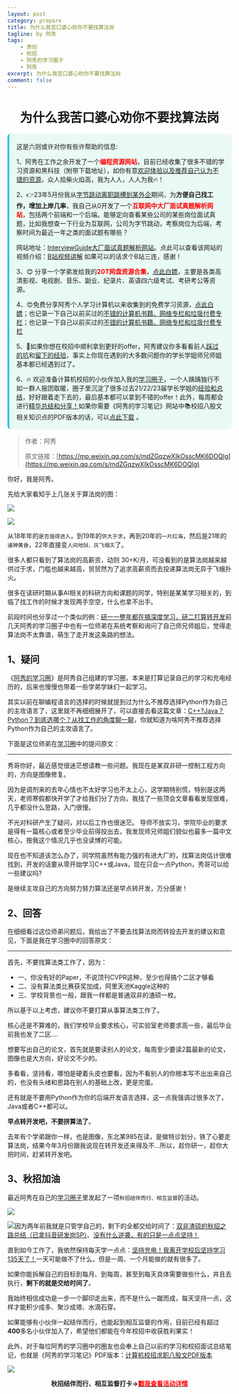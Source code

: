 ```yaml
---
layout: post
category: prepare
title: 为什么我苦口婆心劝你不要找算法岗
tagline: by 阿秀
tags:
    - 原创
    - 校招
    - 阿秀的学习圈子
    - 阿秀
excerpt: 为什么我苦口婆心劝你不要找算法岗
comment: false
---
```




<h1 align="center">
为什么我苦口婆心劝你不要找算法岗
</h1>
<div style="border-color: #24C6DC;
            background-color: #e9f9f3;         
            margin: 1rem 0;
        padding: .25rem 1rem;
        border-left-width: .3rem;
        border-left-style: solid;
        border-radius: .5rem;
        color: inherit;">
  <p>这是六则或许对你有些许帮助的信息:</p>
<p>1、阿秀在工作之余开发了一个<span style="font-weight:bold;color:red">编程资源网站</span>，目前已经收集了很多不错的学习资源和黑科技（附带下载地址），如你有意<a href="https://www.cxypron.com/home" target="_blank">欢迎体验以及推荐自己认为不错的资源</a>，众人拾柴火焰高，我为人人，人人为我🔥！</p>  <p>2、👉23年5月份我从<a style="text-decoration: underline" href="https://mp.weixin.qq.com/s/zKItpGwIkHKK4g2aOlL2rA" target="_blank">字节跳动离职跳槽到某外企</a>期间，为<span style="font-weight:bold">方便自己找工作，增加上岸几率</span>，我自己从0开发了一个<span style="font-weight:bold;color:red">互联网中大厂面试真题解析网站</span>，包括两个前端和一个后端。能够定向查看某些公司的某些岗位面试真题，比如我想查一下行业为互联网，公司为字节跳动，考察岗位为后端，考察时间为最近一年之类的面试题有哪些？
<div align="center">
</div>网站地址：<a style="text-decoration: underline" href="https://top.interviewguide.cn/" target="_blank">InterviewGuide大厂面试真题解析网站</a>。点此可以查看该网站的视频介绍：<a style="text-decoration: underline" href="https://www.bilibili.com/video/BV1f94y1C7BL" target="_blank">B站视频讲解</a>   如果可以的话求个B站三连，感谢！
  </p>3、😊
    分享一个学弟发给我的<span style="font-weight:bold;color:red">20T网盘资源合集</span>，<a style="text-decoration: underline" href="https://docs.qq.com/sheet/DY3VPVklVaFFMcUZ4?tab=9h5afr" target="_blank">点此白嫖</a>，主要是各类高清影视、电视剧、音乐、副业、纪录片、英语四六级考试、考研考公等资源。
  </p>
  <p>4、😍免费分享阿秀个人学习计算机以来收集到的免费学习资源，<a style="text-decoration: underline" href="/notes/07-resources/01-free/01-introduce.html" target="_blank">点此白嫖</a>；也记录一下自己以前买过的<a style="text-decoration: underline" href="/notes/07-resources/02-precious.html" target="_blank">不错的计算机书籍、网络专栏和垃圾付费专栏</a>；也记录一下自己以前买过的<a style="text-decoration: underline" href="/notes/07-resources/02-precious.html" target="_blank">不错的计算机书籍、网络专栏和垃圾付费专栏</a>
  </p>
  <p>5、🚀如果你想在校招中顺利拿到更好的offer，阿秀建议你多看看前人<a style="text-decoration: underline" href="https://www.yuque.com/tuobaaxiu/httmmc/npg1k81zeq4wfpyz" target="_blank">踩过的坑</a>和<a style="text-decoration: underline"  target="_blank" href="https://www.yuque.com/tuobaaxiu/httmmc/gge9ppd0mbu2d3dp">留下的经验</a>，事实上你现在遇到的大多数问题你的学长学姐师兄师姐基本都已经遇到过了。
  </p>
  <p>6、🔥 欢迎准备计算机校招的小伙伴加入我的<a  style="text-decoration: underline" href="https://www.yuque.com/tuobaaxiu/httmmc/xg0otqvc17wfx4u9" target="_blank">学习圈子</a>，一个人踽踽独行不如一群人报团取暖，圈子里沉淀了很多过去21/22/23届学长学姐的<a  style="text-decoration: underline" href="https://www.yuque.com/tuobaaxiu/httmmc/gge9ppd0mbu2d3dp" target="_blank">经验和总结</a>，好好跟着走下去的，最后基本都可以拿到不错的offer！此外，每周都会进行<a  style="text-decoration: underline" href="https://www.yuque.com/tuobaaxiu/httmmc/npg1k81zeq4wfpyz" target="_blank">精华总结和分享！</a>如果你需要《阿秀的学习笔记》网站中📚︎校招八股文相关知识点的PDF版本的话，可以<a style="text-decoration: underline" href="https://www.yuque.com/tuobaaxiu/httmmc/qs0yn66apvkzw0ps" target="_blank">点此下载</a> 。</p>   </div>



>作者：阿秀
>
>原文链接：[https://mp.weixin.qq.com/s/mdZGqzwXIkOsscMK6DOQlg](https://mp.weixin.qq.com/s/mdZGqzwXIkOsscMK6DOQlg)



你好，我是阿秀。

先给大家看知乎上几张关于算法岗的图：

![](http://oss.interviewguide.cn/img/202206220051123.png)

![](http://oss.interviewguide.cn/img/202206220051075.png)

从18年年的`是否值得进入`，到19年的`供大于求`，再到20年的`一片红海`，然后是21年的`诸神黄昏`，22年直接变`人间地狱、灰飞烟灭`了。

很多人都只看到了算法岗的高薪资，动则 30+K/月，可没看到的是算法岗越来越供过于求，门槛也越来越高，贸贸然为了追求高薪资而去投递算法岗无异于飞蛾扑火。

很多在读研时期从事AI相关的科研方向和课题的同学，特别是某某学习相关的，到临了找工作的时候才发现两手空空，什么也拿不出手。

前段时间也分享过一个类似的例：[研一一整年都在搞深度学习，研二打算转开发](./20220530-研一一整年都在搞深度学习，研二打算转开发.md)前几天阿秀的学习圈子中也有一位师弟在系统考察和询问了自己师兄师姐后，觉得走算法岗不太靠谱，萌生了走开发这条路的想法。





## 1、疑问

《[阿秀的学习圈](http://mp.weixin.qq.com/s?__biz=Mzg2MDU0ODM3MA==&mid=2247503490&idx=1&sn=c0774b72d6db21f49a3ffb9bf500dd29&chksm=ce2632fff951bbe947883131ec62d4f3746355b7f2466a5b2a6c463de36ed9db80954299b6c6&scene=21#wechat_redirect)》是阿秀自己组建的学习圈，本来是打算记录自己的学习和充电经历的，后来也慢慢也带着一些学弟学妹们一起学习。

其实以前在聊编程语言的选择的时候就提到过为什么不推荐选择Python作为自己的主攻语言了，这里就不再细细展开了，可以直接去看这篇文章：[C++?Java？Python？到底选哪个？从找工作的角度聊一聊](http://mp.weixin.qq.com/s?__biz=Mzg2MDU0ODM3MA==&mid=2247493242&idx=1&sn=84925d3afb50970ef8e68ca214a02b80&chksm=ce261a07f9519311447d7d162c78105918e592fad8f467df3ac52c025d143085226d8d07bc3f&scene=21#wechat_redirect)，你就知道为啥阿秀不推荐选择Python作为自己的主攻语言了。

下面是这位师弟在[学习圈](http://mp.weixin.qq.com/s?__biz=Mzg2MDU0ODM3MA==&mid=2247503490&idx=1&sn=c0774b72d6db21f49a3ffb9bf500dd29&chksm=ce2632fff951bbe947883131ec62d4f3746355b7f2466a5b2a6c463de36ed9db80954299b6c6&scene=21#wechat_redirect)中的提问原文：

---

秀哥你好，最近感觉很迷茫想请教一些问题。我现在是某双非研一控制工程方向的，方向是图像修复。

因为是调剂来的去年心情也不太好学习也不太上心，这学期特别慌，特别是这两天，老师寒假都快开学了才给我们分了方向，我找了一些顶会文章看看发现很难，几乎都没什么思路，入门很慢。

不光对科研产生了疑问，对以后工作也很迷茫。 导师不放实习，学院毕业的要求是得有一篇核心或者至少毕业前得投出去，我发现师兄师姐们貌似也最多一篇中文核心，按我这个情况几乎也没读博的可能。

现在也不知道该怎么办了，同学院虽然有能力强的有进大厂的，找算法岗估计很难找到，开发的话要从零开始学习C++或Java，现在只会一点Python，秀哥可以给一些建议吗?

是继续主攻自己的方向努力努力算法还是早点转开发，万分感谢！



## 2、回答

在细细看过这位师弟问题后，我给出了不要去找算法岗而转投去开发的建议和意见，下面是我在学习圈中的回答原文：

---

首先，不要找算法类工作了，因为：

- 一、你没有好的Paper，不说顶刊CVPR这种，至少也得搞个二区才够看
- 二、没有算法类比赛获奖加成，阿里天池Kaggle这种的
- 三、学校背景也一般，跟我一样都是普通双非的渣硕一枚。

所以基于以上考虑，建议你不要打算从事算法类工作了。

核心还是不算难的，我们学校毕业要求核心，可实验室老师要求高一些，最后毕业前我也发了二区....

想要写出自己的论文，首先就是要读别人的论文，每周至少要读2篇最新的论文，图像也是大方向，好论文不少的。

多看看，坚持看，哪怕是硬着头皮也要看，因为不看别人的你根本写不出出来自己的，也没有头绪和思路在别人的基础上改，更是完蛋。

 还有就是不要用Python作为你的后端开发语言选择，这一点我强调过很多次了，Java或者C++都可以。 

**早点转开发吧，不要拼算法了**。

去年有个学弟跟你一样，也是图像，东北某985在读，是做特诊划分，铁了心要走算法岗，结果今年3月份跟我说现在转开发还来得及不...所以，趁你研一，趁你大把时间，赶紧转开发吧。

## 3、秋招加油

最近阿秀在自己的[学习圈子](http://mp.weixin.qq.com/s?__biz=Mzg2MDU0ODM3MA==&mid=2247503490&idx=1&sn=c0774b72d6db21f49a3ffb9bf500dd29&chksm=ce2632fff951bbe947883131ec62d4f3746355b7f2466a5b2a6c463de36ed9db80954299b6c6&scene=21#wechat_redirect)里发起了一项`秋招结伴而行、相互监督`的活动。

![](http://oss.interviewguide.cn/img/202206181602774.png)

![](http://oss.interviewguide.cn/img/202206181602169.png)因为两年前我就是只管学自己的，剩下的全都交给时间了：[双非渣硕的秋招之路总结（已拿抖音研发岗SP）](http://mp.weixin.qq.com/s?__biz=Mzg2MDU0ODM3MA==&mid=2247484185&idx=1&sn=39728960ae985a4ecda34da4fb076865&chksm=ce25ff64f95276727955bf6eb0838763c4864fa923d59440a4a3025f8b81df4fab219cba0a8f&scene=21#wechat_redirect)、[没有什么逆袭，有的只是一点点坚持！](http://mp.weixin.qq.com/s?__biz=Mzg2MDU0ODM3MA==&mid=2247490699&idx=1&sn=0f7a1ee4100a310d679f5ab84fbfa3bc&chksm=ce25e0f6f95269e08c740d212bc7b0d7a4f9a5c01b9a5fff7ed92c30f2348638a3b0c829374e&scene=21#wechat_redirect)

直到如今工作了，我依然保持每天学一点点：[坚持充电！我离开学校后坚持学习135天了！](http://mp.weixin.qq.com/s?__biz=Mzg2MDU0ODM3MA==&mid=2247502656&idx=1&sn=f277a32fe401896bf35744baff6e16b1&chksm=ce26373df951be2b5bb79d9b5a98bdfce33effe9a078ef3bcef535c69a3ec9ddab0a0155d93a&scene=21#wechat_redirect)一天可能做不了什么，但是一周、一个月能做的就有很多了。

如果你能拆解自己的目标到每月、到每周，甚至到每天具体需要做些什么，并且去执行，**剩下的就是交给时间了**。

我始终相信成功是一步一个脚印走出来，而不是什么一蹴而成，每天坚持一点，这样才能积少成多、聚沙成塔、水滴石穿。

如果能够有小伙伴一起结伴而行，也能起到相互监督的作用，目前已经有超过**400**多名小伙伴加入了，希望他们都能在今年校招中收获胜利果实！

此外，对于每位阿秀的学习圈中的圈友也会奉上自己以前的学习和校招面试总结笔记，也就是《阿秀的学习笔记》PDF版本：[计算机校招求职八股文PDF版本](http://mp.weixin.qq.com/s?__biz=Mzg2MDU0ODM3MA==&mid=2247503555&idx=1&sn=7bfa20dc7c494187630eb48d8a383ede&chksm=ce2632bef951bba8424f4c3f20747cbafc454a664e533896baebdc54328c47dc6a9eeedec162&scene=21#wechat_redirect)

![](http://oss.interviewguide.cn/img/202206181602298.png)

<div align="center" style="font-weight: bold">秋招结伴而行、相互监督打卡-><a href="http://mp.weixin.qq.com/s?__biz=Mzg2MDU0ODM3MA==&mid=2247503490&idx=1&sn=c0774b72d6db21f49a3ffb9bf500dd29&chksm=ce2632fff951bbe947883131ec62d4f3746355b7f2466a5b2a6c463de36ed9db80954299b6c6&scene=21#wechat_redirect"><span style="color:red">戳我查看活动详情</span></a>
</div>










